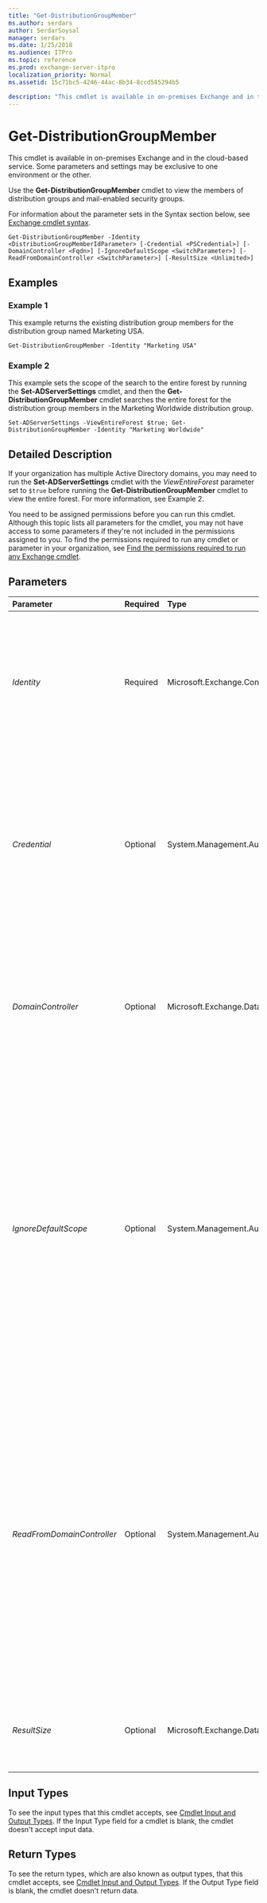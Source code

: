 ```yaml
---
title: "Get-DistributionGroupMember"
ms.author: serdars
author: SerdarSoysal
manager: serdars
ms.date: 1/25/2018
ms.audience: ITPro
ms.topic: reference
ms.prod: exchange-server-itpro
localization_priority: Normal
ms.assetid: 15c71bc5-4246-44ac-8b34-8ccd585294b5

description: "This cmdlet is available in on-premises Exchange and in the cloud-based service. Some parameters and settings may be exclusive to one environment or the other."
---
```


# Get-DistributionGroupMember

This cmdlet is available in on-premises Exchange and in the cloud-based service. Some parameters and settings may be exclusive to one environment or the other. 
  
Use the **Get-DistributionGroupMember** cmdlet to view the members of distribution groups and mail-enabled security groups.
  
For information about the parameter sets in the Syntax section below, see [Exchange cmdlet syntax](https://technet.microsoft.com/library/bb123552.aspx). 
  
```
Get-DistributionGroupMember -Identity <DistributionGroupMemberIdParameter> [-Credential <PSCredential>] [-DomainController <Fqdn>] [-IgnoreDefaultScope <SwitchParameter>] [-ReadFromDomainController <SwitchParameter>] [-ResultSize <Unlimited>]

```

## Examples
<a name="Examples"> </a>

### Example 1

This example returns the existing distribution group members for the distribution group named Marketing USA.
  
```
Get-DistributionGroupMember -Identity "Marketing USA"
```

### Example 2

This example sets the scope of the search to the entire forest by running the **Set-ADServerSettings** cmdlet, and then the **Get-DistributionGroupMember** cmdlet searches the entire forest for the distribution group members in the Marketing Worldwide distribution group.
  
```
Set-ADServerSettings -ViewEntireForest $true; Get-DistributionGroupMember -Identity "Marketing Worldwide"
```

## Detailed Description
<a name="DetailedDescription"> </a>

If your organization has multiple Active Directory domains, you may need to run the **Set-ADServerSettings** cmdlet with the _ViewEntireForest_ parameter set to `$true` before running the **Get-DistributionGroupMember** cmdlet to view the entire forest. For more information, see Example 2.
  
You need to be assigned permissions before you can run this cmdlet. Although this topic lists all parameters for the cmdlet, you may not have access to some parameters if they're not included in the permissions assigned to you. To find the permissions required to run any cmdlet or parameter in your organization, see [Find the permissions required to run any Exchange cmdlet](https://technet.microsoft.com/library/mt432940.aspx).
  
## Parameters
<a name="DetailedDescription"> </a>

|**Parameter**|**Required**|**Type**|**Description**|
|:-----|:-----|:-----|:-----|
| _Identity_ <br/> |Required  <br/> |Microsoft.Exchange.Configuration.Tasks.DistributionGroupMemberIdParameter  <br/> | The _Identity_ parameter specifies the distribution group or mail-enabled security group. You can use any value that uniquely identifies the group. <br/>  For example: <br/>  Name <br/>  Display name <br/>  Alias <br/>  Distinguished name (DN) <br/>  Canonical DN <br/>  Email address <br/>  GUID <br/> |
| _Credential_ <br/> |Optional  <br/> |System.Management.Automation.PSCredential  <br/> |The _Credential_ parameter specifies the user name and password that's used to run this command. Typically, you use this parameter in scripts or when you need to provide different credentials that have the required permissions. <br/> This parameter requires the creation and passing of a credential object. This credential object is created by using the **Get-Credential** cmdlet. For more information, see[Get-Credential](https://go.microsoft.com/fwlink/p/?linkId=142122).  <br/> |
| _DomainController_ <br/> |Optional  <br/> |Microsoft.Exchange.Data.Fqdn  <br/> |This parameter is available only in on-premises Exchange.  <br/> The _DomainController_ parameter specifies the domain controller that's used by this cmdlet to read data from or write data to Active Directory. You identify the domain controller by its fully qualified domain name (FQDN). For example, `dc01.contoso.com`.  <br/> |
| _IgnoreDefaultScope_ <br/> |Optional  <br/> |System.Management.Automation.SwitchParameter  <br/> | This parameter is available only in on-premises Exchange. <br/>  The _IgnoreDefaultScope_ switch tells the command to ignore the default recipient scope setting for the Exchange Management Shell session, and to use the entire forest as the scope. This allows the command to access Active Directory objects that aren't currently available in the default scope. <br/>  Using the _IgnoreDefaultScope_ switch introduces the following restrictions: <br/>  You can't use the _DomainController_ parameter. The command uses an appropriate global catalog server automatically. <br/>  You can only use the DN for the _Identity_ parameter. Other forms of identification, such as alias or GUID, aren't accepted. <br/> |
| _ReadFromDomainController_ <br/> |Optional  <br/> |System.Management.Automation.SwitchParameter  <br/> |This parameter is available only in on-premises Exchange.  <br/> The _ReadFromDomainController_ switch specifies that information should be read from a domain controller in the user's domain. If you run the command `Set-AdServerSettings -ViewEntireForest $true` to include all objects in the forest and you don't use the _ReadFromDomainController_ switch, it's possible that information will be read from a global catalog that has outdated information. When you use the _ReadFromDomainController_ switch, multiple reads might be necessary to get the information. You don't have to specify a value with this switch. <br/> > [!NOTE]> By default, the recipient scope is set to the domain that hosts your Exchange servers.           |
| _ResultSize_ <br/> |Optional  <br/> |Microsoft.Exchange.Data.Unlimited  <br/> |The _ResultSize_ parameter specifies the maximum number of results to return. If you want to return all requests that match the query, use `unlimited` for the value of this parameter. The default value is `1000`.  <br/> |
   
## Input Types
<a name="InputTypes"> </a>

To see the input types that this cmdlet accepts, see [Cmdlet Input and Output Types](http://go.microsoft.com/fwlink/p/?linkId=616387). If the Input Type field for a cmdlet is blank, the cmdlet doesn't accept input data. 
  
## Return Types
<a name="ReturnTypes"> </a>

To see the return types, which are also known as output types, that this cmdlet accepts, see [Cmdlet Input and Output Types](http://go.microsoft.com/fwlink/p/?linkId=616387). If the Output Type field is blank, the cmdlet doesn't return data. 
  

